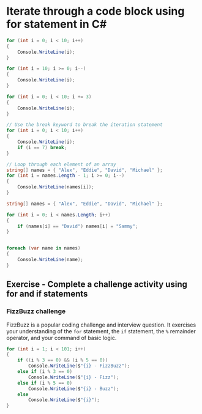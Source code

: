 # Iterate through a code block using for statement in C\#

```c#
for (int i = 0; i < 10; i++)
{
    Console.WriteLine(i);
}
```

```c#
for (int i = 10; i >= 0; i--)
{
    Console.WriteLine(i);
}
```

```c#
for (int i = 0; i < 10; i += 3)
{
    Console.WriteLine(i);
}
```

```c#
// Use the break keyword to break the iteration statement
for (int i = 0; i < 10; i++)
{
    Console.WriteLine(i);
    if (i == 7) break;
}
```

```c#
// Loop through each element of an array
string[] names = { "Alex", "Eddie", "David", "Michael" };
for (int i = names.Length - 1; i >= 0; i--)
{
    Console.WriteLine(names[i]);
}
```

```c#
string[] names = { "Alex", "Eddie", "David", "Michael" };

for (int i = 0; i < names.Length; i++)
{
    if (names[i] == "David") names[i] = "Sammy";
}


foreach (var name in names)
{
    Console.WriteLine(name);
}
```

## Exercise - Complete a challenge activity using for and if statements

### FizzBuzz challenge

FizzBuzz is a popular coding challenge and interview question. It exercises your understanding of the `for` statement, the `if` statement, the `%` remainder operator, and your command of basic logic.

```c#
for (int i = 1; i < 101; i++)
{
    if ((i % 3 == 0) && (i % 5 == 0))
        Console.WriteLine($"{i} - FizzBuzz");
    else if (i % 3 == 0)
        Console.WriteLine($"{i} - Fizz");
    else if (i % 5 == 0)
        Console.WriteLine($"{i} - Buzz");
    else
        Console.WriteLine($"{i}");
}
```
